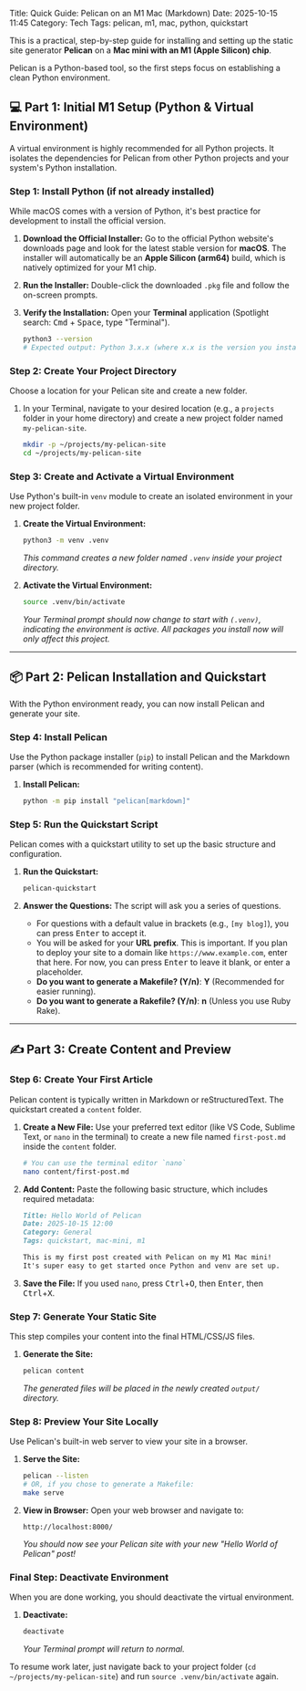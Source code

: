 Title: Quick Guide: Pelican on an M1 Mac (Markdown)
Date: 2025-10-15 11:45
Category: Tech
Tags: pelican, m1, mac, python, quickstart


This is a practical, step-by-step guide for installing and setting up the static site generator **Pelican** on a **Mac mini with an M1 (Apple Silicon) chip**.

Pelican is a Python-based tool, so the first steps focus on establishing a clean Python environment.


## 💻 Part 1: Initial M1 Setup (Python & Virtual Environment)

A virtual environment is highly recommended for all Python projects. It isolates the dependencies for Pelican from other Python projects and your system's Python installation.

### Step 1: Install Python (if not already installed)

While macOS comes with a version of Python, it's best practice for development to install the official version.

1.  **Download the Official Installer:** Go to the official Python website's downloads page and look for the latest stable version for **macOS**. The installer will automatically be an **Apple Silicon (arm64)** build, which is natively optimized for your M1 chip.
2.  **Run the Installer:** Double-click the downloaded `.pkg` file and follow the on-screen prompts.
3.  **Verify the Installation:** Open your **Terminal** application (Spotlight search: <kbd>Cmd</kbd> + <kbd>Space</kbd>, type "Terminal").

    ```bash
    python3 --version
    # Expected output: Python 3.x.x (where x.x is the version you installed)
    ```

### Step 2: Create Your Project Directory

Choose a location for your Pelican site and create a new folder.

1.  In your Terminal, navigate to your desired location (e.g., a `projects` folder in your home directory) and create a new project folder named `my-pelican-site`.

    ```bash
    mkdir -p ~/projects/my-pelican-site
    cd ~/projects/my-pelican-site
    ```

### Step 3: Create and Activate a Virtual Environment

Use Python's built-in `venv` module to create an isolated environment in your new project folder.

1.  **Create the Virtual Environment:**

    ```bash
    python3 -m venv .venv
    ```

    *This command creates a new folder named `.venv` inside your project directory.*

2.  **Activate the Virtual Environment:**

    ```bash
    source .venv/bin/activate
    ```

    *Your Terminal prompt should now change to start with `(.venv)`, indicating the environment is active. All packages you install now will only affect this project.*

---

## 📦 Part 2: Pelican Installation and Quickstart

With the Python environment ready, you can now install Pelican and generate your site.

### Step 4: Install Pelican

Use the Python package installer (`pip`) to install Pelican and the Markdown parser (which is recommended for writing content).

1.  **Install Pelican:**

    ```bash
    python -m pip install "pelican[markdown]"
    ```

### Step 5: Run the Quickstart Script

Pelican comes with a quickstart utility to set up the basic structure and configuration.

1.  **Run the Quickstart:**

    ```bash
    pelican-quickstart
    ```

2.  **Answer the Questions:** The script will ask you a series of questions.
    *   For questions with a default value in brackets (e.g., `[my blog]`), you can press <kbd>Enter</kbd> to accept it.
    *   You will be asked for your **URL prefix**. This is important. If you plan to deploy your site to a domain like `https://www.example.com`, enter that here. For now, you can press <kbd>Enter</kbd> to leave it blank, or enter a placeholder.
    *   **Do you want to generate a Makefile? (Y/n)**: **Y** (Recommended for easier running).
    *   **Do you want to generate a Rakefile? (Y/n)**: **n** (Unless you use Ruby Rake).

---

## ✍️ Part 3: Create Content and Preview

### Step 6: Create Your First Article

Pelican content is typically written in Markdown or reStructuredText. The quickstart created a `content` folder.

1.  **Create a New File:** Use your preferred text editor (like VS Code, Sublime Text, or `nano` in the terminal) to create a new file named `first-post.md` inside the `content` folder.

    ```bash
    # You can use the terminal editor `nano`
    nano content/first-post.md
    ```

2.  **Add Content:** Paste the following basic structure, which includes required metadata:

    ```markdown
    Title: Hello World of Pelican
    Date: 2025-10-15 12:00
    Category: General
    Tags: quickstart, mac-mini, m1

    This is my first post created with Pelican on my M1 Mac mini!
    It's super easy to get started once Python and venv are set up.
    ```

3.  **Save the File:** If you used `nano`, press <kbd>Ctrl</kbd>+<kbd>O</kbd>, then <kbd>Enter</kbd>, then <kbd>Ctrl</kbd>+<kbd>X</kbd>.

### Step 7: Generate Your Static Site

This step compiles your content into the final HTML/CSS/JS files.

1.  **Generate the Site:**

    ```bash
    pelican content
    ```

    *The generated files will be placed in the newly created `output/` directory.*

### Step 8: Preview Your Site Locally

Use Pelican's built-in web server to view your site in a browser.

1.  **Serve the Site:**

    ```bash
    pelican --listen
    # OR, if you chose to generate a Makefile:
    make serve
    ```

2.  **View in Browser:** Open your web browser and navigate to:

    ```
    http://localhost:8000/
    ```

    *You should now see your Pelican site with your new "Hello World of Pelican" post!*

### Final Step: Deactivate Environment

When you are done working, you should deactivate the virtual environment.

1.  **Deactivate:**

    ```bash
    deactivate
    ```

    *Your Terminal prompt will return to normal.*

To resume work later, just navigate back to your project folder (`cd ~/projects/my-pelican-site`) and run `source .venv/bin/activate` again.